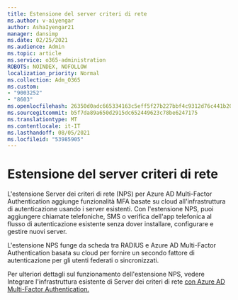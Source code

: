 ```yaml
---
title: Estensione del server criteri di rete
ms.author: v-aiyengar
author: AshaIyengar21
manager: dansimp
ms.date: 02/25/2021
ms.audience: Admin
ms.topic: article
ms.service: o365-administration
ROBOTS: NOINDEX, NOFOLLOW
localization_priority: Normal
ms.collection: Adm_O365
ms.custom:
- "9003252"
- "8603"
ms.openlocfilehash: 26350d0adc665334163c5eff5f27b227bbf4c9312d76c441b2057471e99e0b30
ms.sourcegitcommit: b5f7da89a650d2915dc652449623c78be6247175
ms.translationtype: MT
ms.contentlocale: it-IT
ms.lasthandoff: 08/05/2021
ms.locfileid: "53985905"
---
```

# <a name="network-policy-server-extension"></a>Estensione del server criteri di rete

L'estensione Server dei criteri di rete (NPS) per Azure AD Multi-Factor Authentication aggiunge funzionalità MFA basate su cloud all'infrastruttura di autenticazione usando i server esistenti. Con l'estensione NPS, puoi aggiungere chiamate telefoniche, SMS o verifica dell'app telefonica al flusso di autenticazione esistente senza dover installare, configurare e gestire nuovi server.

L'estensione NPS funge da scheda tra RADIUS e Azure AD Multi-Factor Authentication basata su cloud per fornire un secondo fattore di autenticazione per gli utenti federati o sincronizzati.

Per ulteriori dettagli sul funzionamento dell'estensione NPS, vedere Integrare l'infrastruttura esistente di Server dei criteri di rete [con Azure AD Multi-Factor Authentication.](https://docs.microsoft.com/azure/active-directory/authentication/howto-mfa-nps-extension)
